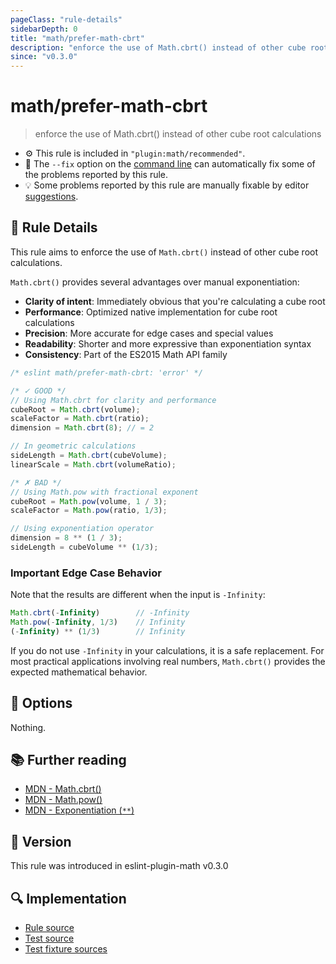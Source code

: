```yaml
---
pageClass: "rule-details"
sidebarDepth: 0
title: "math/prefer-math-cbrt"
description: "enforce the use of Math.cbrt() instead of other cube root calculations"
since: "v0.3.0"
---
```


# math/prefer-math-cbrt

> enforce the use of Math.cbrt() instead of other cube root calculations

- ⚙️ This rule is included in `"plugin:math/recommended"`.
- 🔧 The `--fix` option on the [command line](https://eslint.org/docs/user-guide/command-line-interface#fixing-problems) can automatically fix some of the problems reported by this rule.
- 💡 Some problems reported by this rule are manually fixable by editor [suggestions](https://eslint.org/docs/developer-guide/working-with-rules#providing-suggestions).

## 📖 Rule Details

This rule aims to enforce the use of `Math.cbrt()` instead of other cube root calculations.

`Math.cbrt()` provides several advantages over manual exponentiation:

- **Clarity of intent**: Immediately obvious that you're calculating a cube root
- **Performance**: Optimized native implementation for cube root calculations
- **Precision**: More accurate for edge cases and special values
- **Readability**: Shorter and more expressive than exponentiation syntax
- **Consistency**: Part of the ES2015 Math API family

<eslint-code-block fix>

<!-- eslint-skip -->

```js
/* eslint math/prefer-math-cbrt: 'error' */

/* ✓ GOOD */
// Using Math.cbrt for clarity and performance
cubeRoot = Math.cbrt(volume);
scaleFactor = Math.cbrt(ratio);
dimension = Math.cbrt(8); // = 2

// In geometric calculations
sideLength = Math.cbrt(cubeVolume);
linearScale = Math.cbrt(volumeRatio);

/* ✗ BAD */
// Using Math.pow with fractional exponent
cubeRoot = Math.pow(volume, 1 / 3);
scaleFactor = Math.pow(ratio, 1/3);

// Using exponentiation operator
dimension = 8 ** (1 / 3);
sideLength = cubeVolume ** (1/3);
```

</eslint-code-block>

### Important Edge Case Behavior

Note that the results are different when the input is `-Infinity`:

```js
Math.cbrt(-Infinity)        // -Infinity
Math.pow(-Infinity, 1/3)    // Infinity
(-Infinity) ** (1/3)        // Infinity
```

If you do not use `-Infinity` in your calculations, it is a safe replacement. For most practical applications involving real numbers, `Math.cbrt()` provides the expected mathematical behavior.

## 🔧 Options

Nothing.

## 📚 Further reading

- [MDN - Math.cbrt()](https://developer.mozilla.org/en-US/docs/Web/JavaScript/Reference/Global_Objects/Math/cbrt)
- [MDN - Math.pow()](https://developer.mozilla.org/en-US/docs/Web/JavaScript/Reference/Global_Objects/Math/pow)
- [MDN - Exponentiation (`**`)](https://developer.mozilla.org/en-US/docs/Web/JavaScript/Reference/Operators/Exponentiation)

## 🚀 Version

This rule was introduced in eslint-plugin-math v0.3.0

## 🔍 Implementation

- [Rule source](https://github.com/ota-meshi/eslint-plugin-math/blob/main/src/rules/prefer-math-cbrt.ts)
- [Test source](https://github.com/ota-meshi/eslint-plugin-math/blob/main/tests/src/rules/prefer-math-cbrt.ts)
- [Test fixture sources](https://github.com/ota-meshi/eslint-plugin-math/tree/main/tests/fixtures/rules/prefer-math-cbrt)
